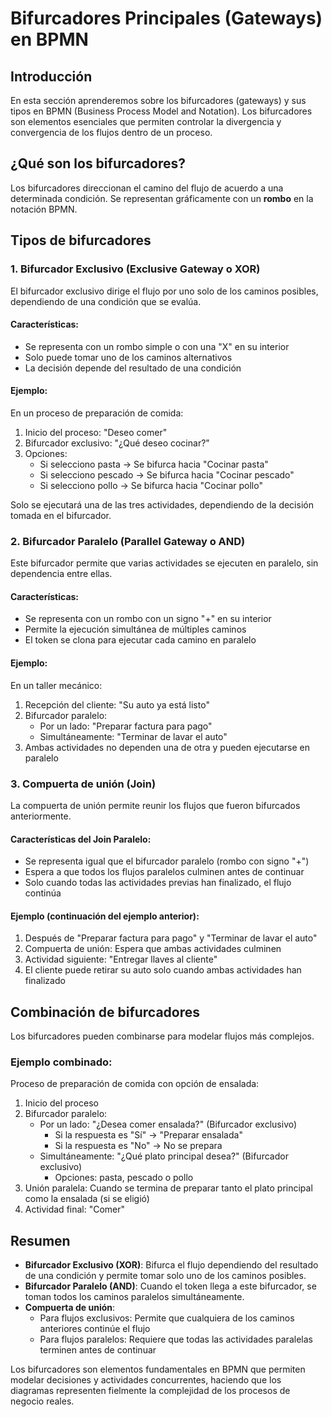 
# Bifurcadores Principales (Gateways) en BPMN

## Introducción

En esta sección aprenderemos sobre los bifurcadores (gateways) y sus tipos en BPMN (Business Process Model and Notation). Los bifurcadores son elementos esenciales que permiten controlar la divergencia y convergencia de los flujos dentro de un proceso.

## ¿Qué son los bifurcadores?

Los bifurcadores direccionan el camino del flujo de acuerdo a una determinada condición. Se representan gráficamente con un **rombo** en la notación BPMN.

## Tipos de bifurcadores

### 1. Bifurcador Exclusivo (Exclusive Gateway o XOR)

El bifurcador exclusivo dirige el flujo por uno solo de los caminos posibles, dependiendo de una condición que se evalúa.

#### Características:
- Se representa con un rombo simple o con una "X" en su interior
- Solo puede tomar uno de los caminos alternativos
- La decisión depende del resultado de una condición

#### Ejemplo:
En un proceso de preparación de comida:
1. Inicio del proceso: "Deseo comer"
2. Bifurcador exclusivo: "¿Qué deseo cocinar?"
3. Opciones:
   - Si selecciono pasta → Se bifurca hacia "Cocinar pasta"
   - Si selecciono pescado → Se bifurca hacia "Cocinar pescado" 
   - Si selecciono pollo → Se bifurca hacia "Cocinar pollo"

Solo se ejecutará una de las tres actividades, dependiendo de la decisión tomada en el bifurcador.

### 2. Bifurcador Paralelo (Parallel Gateway o AND)

Este bifurcador permite que varias actividades se ejecuten en paralelo, sin dependencia entre ellas.

#### Características:
- Se representa con un rombo con un signo "+" en su interior
- Permite la ejecución simultánea de múltiples caminos
- El token se clona para ejecutar cada camino en paralelo

#### Ejemplo:
En un taller mecánico:
1. Recepción del cliente: "Su auto ya está listo"
2. Bifurcador paralelo:
   - Por un lado: "Preparar factura para pago"
   - Simultáneamente: "Terminar de lavar el auto"
3. Ambas actividades no dependen una de otra y pueden ejecutarse en paralelo

### 3. Compuerta de unión (Join)

La compuerta de unión permite reunir los flujos que fueron bifurcados anteriormente.

#### Características del Join Paralelo:
- Se representa igual que el bifurcador paralelo (rombo con signo "+")
- Espera a que todos los flujos paralelos culminen antes de continuar
- Solo cuando todas las actividades previas han finalizado, el flujo continúa

#### Ejemplo (continuación del ejemplo anterior):
1. Después de "Preparar factura para pago" y "Terminar de lavar el auto"
2. Compuerta de unión: Espera que ambas actividades culminen
3. Actividad siguiente: "Entregar llaves al cliente"
4. El cliente puede retirar su auto solo cuando ambas actividades han finalizado

## Combinación de bifurcadores

Los bifurcadores pueden combinarse para modelar flujos más complejos.

### Ejemplo combinado:

Proceso de preparación de comida con opción de ensalada:

1. Inicio del proceso
2. Bifurcador paralelo:
   - Por un lado: "¿Desea comer ensalada?" (Bifurcador exclusivo)
     - Si la respuesta es "Sí" → "Preparar ensalada"
     - Si la respuesta es "No" → No se prepara
   - Simultáneamente: "¿Qué plato principal desea?" (Bifurcador exclusivo)
     - Opciones: pasta, pescado o pollo
3. Unión paralela: Cuando se termina de preparar tanto el plato principal como la ensalada (si se eligió)
4. Actividad final: "Comer"

## Resumen

- **Bifurcador Exclusivo (XOR)**: Bifurca el flujo dependiendo del resultado de una condición y permite tomar solo uno de los caminos posibles.
- **Bifurcador Paralelo (AND)**: Cuando el token llega a este bifurcador, se toman todos los caminos paralelos simultáneamente.
- **Compuerta de unión**: 
  - Para flujos exclusivos: Permite que cualquiera de los caminos anteriores continúe el flujo
  - Para flujos paralelos: Requiere que todas las actividades paralelas terminen antes de continuar

Los bifurcadores son elementos fundamentales en BPMN que permiten modelar decisiones y actividades concurrentes, haciendo que los diagramas representen fielmente la complejidad de los procesos de negocio reales.
